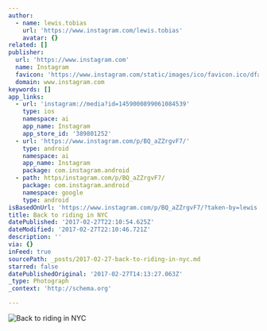```yaml
---
author:
  - name: lewis.tobias
    url: 'https://www.instagram.com/lewis.tobias'
    avatar: {}
related: []
publisher:
  url: 'https://www.instagram.com'
  name: Instagram
  favicon: 'https://www.instagram.com/static/images/ico/favicon.ico/dfa85bb1fd63.ico'
  domain: www.instagram.com
keywords: []
app_links:
  - url: 'instagram://media?id=1459000899061084539'
    type: ios
    namespace: ai
    app_name: Instagram
    app_store_id: '389801252'
  - url: 'https://www.instagram.com/p/BQ_aZZrgvF7/'
    type: android
    namespace: ai
    app_name: Instagram
    package: com.instagram.android
  - path: https/instagram.com/p/BQ_aZZrgvF7/
    package: com.instagram.android
    namespace: google
    type: android
isBasedOnUrl: 'https://www.instagram.com/p/BQ_aZZrgvF7/?taken-by=lewis.tobias'
title: Back to riding in NYC
datePublished: '2017-02-27T22:10:54.625Z'
dateModified: '2017-02-27T22:10:46.721Z'
description: ''
via: {}
inFeed: true
sourcePath: _posts/2017-02-27-back-to-riding-in-nyc.md
starred: false
datePublishedOriginal: '2017-02-27T14:13:27.063Z'
_type: Photograph
_context: 'http://schema.org'

---
```

![Back to riding in NYC](https://scontent.cdninstagram.com/t51.2885-15/s640x640/sh0.08/e35/16788896_738655796317430_4908895298589294592_n.jpg)